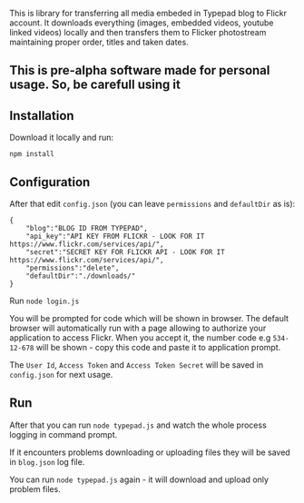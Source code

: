 This is library for transferring all media embeded in Typepad blog to Flickr account.
It downloads everything (images, embedded videos, youtube linked videos) locally and then transfers
them to Flicker photostream maintaining proper order, titles and taken dates.

## This is pre-alpha software made for personal usage. So, be carefull using it


## Installation

Download it locally and run:

```npm install```

## Configuration

After that edit ```config.json``` (you can leave `permissions` and `defaultDir` as is):
```
{
    "blog":"BLOG ID FROM TYPEPAD",
    "api_key":"API KEY FROM FLICKR - LOOK FOR IT https://www.flickr.com/services/api/",
    "secret":"SECRET KEY FOR FLICKR API - LOOK FOR IT https://www.flickr.com/services/api/",
    "permissions":"delete",
    "defaultDir":"./downloads/"
}
```

Run ```node login.js```

You will be prompted for code which will be shown in browser.
The default browser will automatically run with a page allowing to authorize your application to access Flickr.
When you accept it, the number code e.g `534-12-678` will be shown - copy this code and paste it to application prompt.

The `User Id`, `Access Token` and `Access Token Secret` will be saved in ```config.json``` for next usage.

## Run

After that you can run ```node typepad.js``` and watch the whole process logging in command prompt.

If it encounters problems downloading or uploading files they will be saved in `blog.json` log file.

You can run `node typepad.js` again - it will download and upload only problem files.
